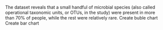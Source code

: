 The dataset reveals that a small handful of microbial species (also called operational taxonomic units, or OTUs, in the study) were present in more than 70% of people, while the rest were relatively rare.
Create buble chart
Create bar chart
